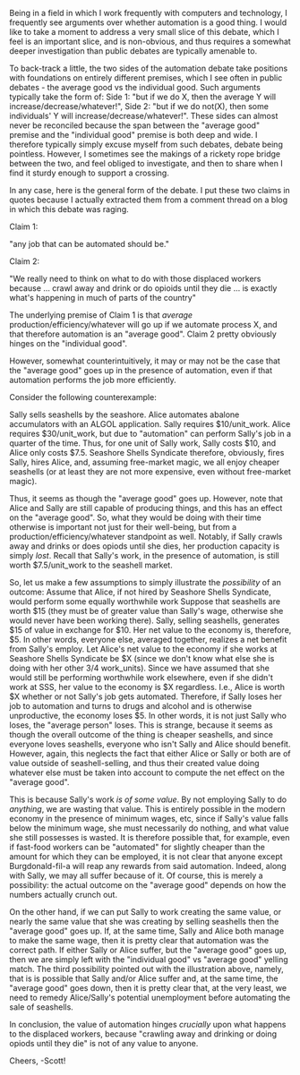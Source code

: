 Being in a field in which I work frequently with computers and technology, I frequently see arguments over whether automation is a good thing.
 I would like to take a moment to address a very small slice of this debate, which I feel is an important slice, and is non-obvious, and thus requires a somewhat deeper investigation than public debates are typically amenable to.

To back-track a little, the two sides of the automation debate take positions with foundations on entirely different premises, which I see often in public debates - the average good vs the individual good.
 Such arguments typically take the form of: Side 1: "but if we do X, then the average Y will increase/decrease/whatever!", Side 2: "but if we do not(X), then some individuals' Y will increase/decrease/whatever!".
 These sides can almost never be reconciled because the span between the "average good" premise and the "individual good" premise is both deep and wide.
 I therefore typically simply excuse myself from such debates, debate being pointless.
 However, I sometimes see the makings of a rickety rope bridge between the two, and feel obliged to investigate, and then to share when I find it sturdy enough to support a crossing.

In any case, here is the general form of the debate.
 I put these two claims in quotes because I actually extracted them from a comment thread on a blog in which this debate was raging.

Claim 1:

"any job that can be automated should be."

Claim 2:

"We really need to think on what to do with those displaced workers because ... crawl away and drink or do opioids until they die ... is exactly what's happening in much of parts of the country"


The underlying premise of Claim 1 is that *average* production/efficiency/whatever will go up if we automate process X, and that therefore automation is an "average good". 
Claim 2 pretty obviously hinges on the "individual good". 

However, somewhat counterintuitively, it may or may not be the case that the "average good" goes up in the presence of automation, even if that automation performs the job more efficiently.

Consider the following counterexample:

Sally sells seashells by the seashore. 
 Alice automates abalone accumulators with an ALGOL application. 
 Sally requires $10/unit_work. 
 Alice requires $30/unit_work, but due to "automation" can perform Sally's job in a quarter of the time. 
 Thus, for one unit of Sally work, Sally costs $10, and Alice only costs $7.5. 
 Seashore Shells Syndicate therefore, obviously, fires Sally, hires Alice, and, assuming free-market magic, we all enjoy cheaper seashells (or at least they are not more expensive, even without free-market magic).

Thus, it seems as though the "average good" goes up. 
 However, note that Alice and Sally are still capable of producing things, and this has an effect on the "average good".
 So, what they would be doing with their time otherwise is important not just for their well-being, but from a production/efficiency/whatever standpoint as well. 
 Notably, if Sally crawls away and drinks or does opiods until she dies, her production capacity is simply *lost*. 
 Recall that Sally's work, in the presence of automation, is still worth $7.5/unit_work to the seashell market.
 
So, let us make a few assumptions to simply illustrate the *possibility* of an outcome: 
 Assume that Alice, if not hired by Seashore Shells Syndicate, would perform some equally worthwhile work
 Suppose that seashells are worth $15 (they must be of greater value than Sally's wage, otherwise she would never have been working there). 
 Sally, selling seashells, generates $15 of value in exchange for $10. 
 Her net value to the economy is, therefore, $5. 
 In other words, everyone else, averaged together, realizes a net benefit from Sally's employ. 
 Let Alice's net value to the economy if she works at Seashore Shells Syndicate be $X (since we don't know what else she is doing with her other 3/4 work_units). 
 Since we have assumed that she would still be performing worthwhile work elsewhere, even if she didn't work at SSS, her value to the economy is $X regardless. 
 I.e., Alice is worth $X whether or not Sally's job gets automated.
 Therefore, if Sally loses her job to automation and turns to drugs and alcohol and is otherwise unproductive, the economy loses $5. 
 In other words, it is not just Sally who loses, the "average person" loses. 
 This is strange, because it seems as though the overall outcome of the thing is cheaper seashells, and since everyone loves seashells, everyone who isn't Sally and Alice should benefit.
 However, again, this neglects the fact that either Alice or Sally or both are of value outside of seashell-selling, and thus their created value doing whatever else must be taken into account to compute the net effect on the "average good".

This is because Sally's work *is of some value*. 
 By not employing Sally to do *anything*, we are wasting that value. 
 This is entirely possible in the modern economy in the presence of minimum wages, etc, since if Sally's value falls below the minimum wage, she must necessarily do nothing, and what value she still possesses is wasted. 
 It is therefore possible that, for example, even if fast-food workers can be "automated" for slightly cheaper than the amount for which they can be employed, it is not clear that anyone except Burgdonald-fil-a will reap any rewards from said automation. 
 Indeed, along with Sally, we may all suffer because of it. 
 Of course, this is merely a possibility: the actual outcome on the "average good" depends on how the numbers actually crunch out.
 
On the other hand, if we can put Sally to work creating the same value, or nearly the same value that she was creating by selling seashells then the "average good" goes up.
 If, at the same time, Sally and Alice both manage to make the same wage, then it is pretty clear that automation was the correct path.
 If either Sally or Alice suffer, but the "average good" goes up, then we are simply left with the "individual good" vs "average good" yelling match.
 The third possibility pointed out with the illustration above, namely, that is is possible that Sally and/or Alice suffer and, at the same time, the "average good" goes down, then it is pretty clear that, at the very least, we need to remedy Alice/Sally's potential unemployment before automating the sale of seashells.
 
In conclusion, the value of automation hinges *crucially* upon what happens to the displaced workers, because "crawling away and drinking or doing opiods until they die" is not of any value to anyone.

Cheers,
-Scott!
